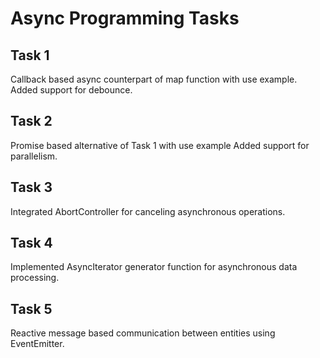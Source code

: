 # Async Programming Tasks

## Task 1

Callback based async counterpart of map function with use example. Added support for debounce.

## Task 2

Promise based alternative of Task 1 with use example Added support for parallelism.

## Task 3

Integrated AbortController for canceling asynchronous operations.

## Task 4

Implemented AsyncIterator generator function for asynchronous data processing.

## Task 5

Reactive message based communication between entities using EventEmitter.
